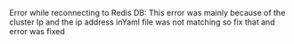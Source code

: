 Error while reconnecting to Redis DB:
    This error was mainly because of the cluster Ip and the ip address inYaml file was not matching so fix that and error was fixed

    